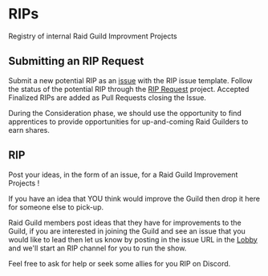 # RIPs

Registry of internal Raid Guild Improvment Projects

## Submitting an RIP Request

Submit a new potential RIP as an [issue](https://github.com/raid-guild/RIPs/issues/new) with the RIP issue template. Follow the status of the potential RIP through the [RIP Request](https://github.com/raid-guild/RIPs/projects/1) project. Accepted Finalized RIPs are added as Pull Requests closing the Issue.

During the Consideration phase, we should use the opportunity to find apprentices to provide opportunities for up-and-coming Raid Guilders to earn shares.

## RIP

Post your ideas, in the form of an issue, for a Raid Guild Improvement Projects !

If you have an idea that YOU think would improve the Guild then drop it here for someone else to pick-up.

Raid Guild members post ideas that they have for improvements to the Guild, if you are interested in joining the Guild and see an issue that you would like to lead then let us know by posting in the issue URL in the [Lobby](https://discord.gg/eCJECEa) and we'll start an RIP channel for you to run the show.

Feel free to ask for help or seek some allies for you RIP on Discord.
